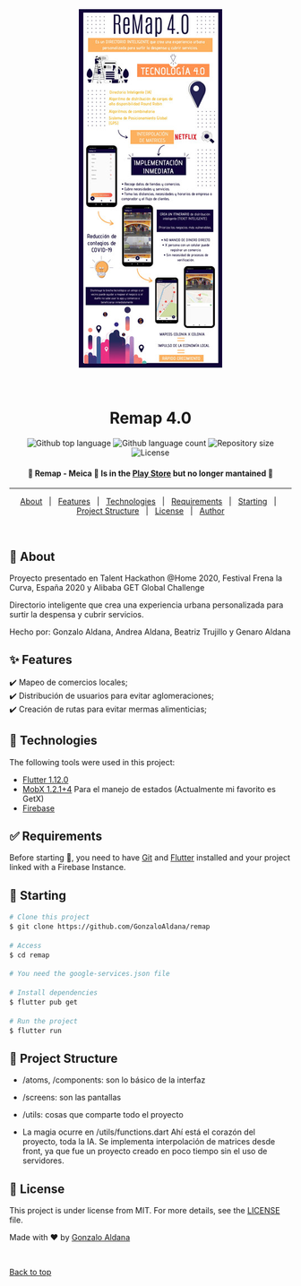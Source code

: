 <div align="center" id="top"> 
  <img src="assets/info.jpg" alt="Remap" />

  &#xa0;

  <!-- <a href="https://remap.netlify.app">Demo</a> -->
</div>

<h1 align="center">Remap 4.0</h1>

<p align="center">
  <img alt="Github top language" src="https://img.shields.io/badge/language-dart-56BEB8">

  <img alt="Github language count" src="https://img.shields.io/github/languages/count/GonzaloAldana/remap?color=56BEB8">

  <img alt="Repository size" src="https://img.shields.io/github/repo-size/GonzaloAldana/remap?color=56BEB8">

  <img alt="License" src="https://img.shields.io/github/license/GonzaloAldana/remap?color=56BEB8">

  <!-- <img alt="Github issues" src="https://img.shields.io/github/issues/GonzaloAldana/remap?color=56BEB8" /> -->

  <!-- <img alt="Github forks" src="https://img.shields.io/github/forks/GonzaloAldana/remap?color=56BEB8" /> -->

  <!-- <img alt="Github stars" src="https://img.shields.io/github/stars/GonzaloAldana/remap?color=56BEB8" /> -->
</p>


 <h4 align="center"> 
	🚧  Remap - Meica 🚀 Is in the <a href="https://play.google.com/store/apps/details?id=com.actg.meica&hl=en_US&gl=US">Play Store</a> but no longer mantained  🚧
</h4> 

<hr> 

<p align="center">
  <a href="#dart-about">About</a> &#xa0; | &#xa0; 
  <a href="#sparkles-features">Features</a> &#xa0; | &#xa0;
  <a href="#rocket-technologies">Technologies</a> &#xa0; | &#xa0;
  <a href="#white_check_mark-requirements">Requirements</a> &#xa0; | &#xa0;
  <a href="#checkered_flag-starting">Starting</a> &#xa0; | &#xa0;
    <a href="#triangular_flag_on_post-project-structure">Project Structure</a> &#xa0; | &#xa0;
  <a href="#memo-license">License</a> &#xa0; | &#xa0;
  <a href="https://github.com/GonzaloAldana" target="_blank">Author</a>
</p>

<br>

## :dart: About ##

Proyecto presentado en Talent Hackathon @Home 2020, Festival Frena la Curva, España 2020 y Alibaba GET Global Challenge

Directorio inteligente que crea una experiencia urbana personalizada para surtir la despensa y cubrir servicios.  

Hecho por: Gonzalo Aldana, Andrea Aldana, Beatriz Trujillo y Genaro Aldana
## :sparkles: Features ##

:heavy_check_mark: Mapeo de comercios locales;\
:heavy_check_mark: Distribución de usuarios para evitar aglomeraciones;\
:heavy_check_mark: Creación de rutas para evitar mermas alimenticias;

## :rocket: Technologies ##

The following tools were used in this project:

- [Flutter 1.12.0](https://flutter.dev/)
- [MobX 1.2.1+4](https://pub.dev/packages/mobx/versions/1.2.1+4) Para el manejo de estados (Actualmente mi favorito es GetX)
- [Firebase](https://pub.dev/packages/firebase)

## :white_check_mark: Requirements ##

Before starting :checkered_flag:, you need to have [Git](https://git-scm.com) and [Flutter](https://flutter.dev/) installed and your project linked with a Firebase Instance.

## :checkered_flag: Starting ##

```bash
# Clone this project
$ git clone https://github.com/GonzaloAldana/remap

# Access
$ cd remap

# You need the google-services.json file

# Install dependencies
$ flutter pub get

# Run the project
$ flutter run
```

## :triangular_flag_on_post: Project Structure ##

* /atoms, /components: son lo básico de la interfaz

* /screens: son las pantallas

* /utils: cosas que comparte todo el proyecto

* La magia ocurre en /utils/functions.dart Ahí está el corazón del proyecto, toda la IA. Se implementa interpolación de matrices desde front, ya que fue un proyecto creado en poco tiempo sin el uso de servidores.
## :memo: License ##

This project is under license from MIT. For more details, see the [LICENSE](LICENSE.md) file.


Made with :heart: by <a href="https://github.com/GonzaloAldana" target="_blank">Gonzalo Aldana</a>

&#xa0;

<a href="#top">Back to top</a>
